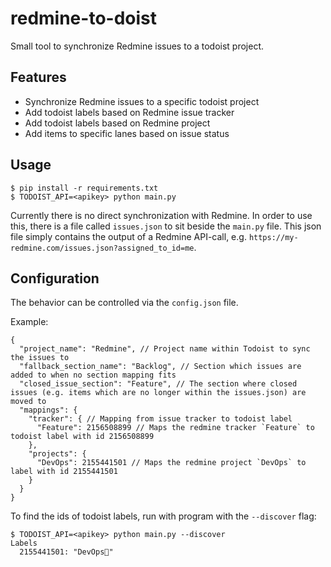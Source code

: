 # redmine-to-doist

Small tool to synchronize Redmine issues to a todoist project.

## Features

* Synchronize Redmine issues to a specific todoist project
* Add todoist labels based on Redmine issue tracker
* Add todoist labels based on Redmine project
* Add items to specific lanes based on issue status

## Usage

```shell
$ pip install -r requirements.txt
$ TODOIST_API=<apikey> python main.py
```

Currently there is no direct synchronization with Redmine. In order to use this, there is a file called `issues.json` to sit beside the `main.py` file.
This json file simply contains the output of a Redmine API-call, e.g. `https://my-redmine.com/issues.json?assigned_to_id=me`.

## Configuration

The behavior can be controlled via the `config.json` file.

Example:

```
{
  "project_name": "Redmine", // Project name within Todoist to sync the issues to
  "fallback_section_name": "Backlog", // Section which issues are added to when no section mapping fits
  "closed_issue_section": "Feature", // The section where closed issues (e.g. items which are no longer within the issues.json) are moved to
  "mappings": {
    "tracker": { // Mapping from issue tracker to todoist label
      "Feature": 2156508899 // Maps the redmine tracker `Feature` to todoist label with id 2156508899
    },
    "projects": {
      "DevOps": 2155441501 // Maps the redmine project `DevOps` to label with id 2155441501
    }
  }
}
```

To find the ids of todoist labels, run with program with the `--discover` flag:

```shell
$ TODOIST_API=<apikey> python main.py --discover
Labels
  2155441501: "DevOps🐳"
```